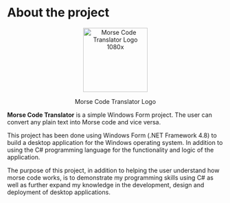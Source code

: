 # About the project
<p align="center"><img width="150" alt="Morse Code Translator Logo 1080x" src="https://user-images.githubusercontent.com/90425287/183945808-d843d838-9329-4a45-a973-a9104bfa784a.png"></p>

<p align="center">
Morse Code Translator Logo
</p>

**Morse Code Translator** is a simple Windows Form project. The user can convert any plain text into Morse code and vice versa.

This project has been done using Windows Form (.NET Framework 4.8) to build a desktop application for the Windows operating system. In addition to using the C# programming language for the functionality and logic of the application.

The purpose of this project, in addition to helping the user understand how morse code works, is to demonstrate my programming skills using C# as well as further expand my knowledge in the development, design and deployment of desktop applications.

